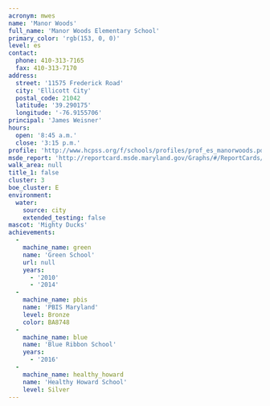 ```yaml
---
acronym: mwes
name: 'Manor Woods'
full_name: 'Manor Woods Elementary School'
primary_color: 'rgb(153, 0, 0)'
level: es
contact:
  phone: 410-313-7165
  fax: 410-313-7170
address:
  street: '11575 Frederick Road'
  city: 'Ellicott City'
  postal_code: 21042
  latitude: '39.290175'
  longitude: '-76.9155706'
principal: 'James Weisner'
hours:
  open: '8:45 a.m.'
  close: '3:15 p.m.'
profile: 'http://www.hcpss.org/f/schools/profiles/prof_es_manorwoods.pdf'
msde_report: 'http://reportcard.msde.maryland.gov/Graphs/#/ReportCards/ReportCardSchool/1//1/13/0305/'
walk_area: null
title_1: false
cluster: 3
boe_cluster: E
environment:
  water:
    source: city
    extended_testing: false
mascot: 'Mighty Ducks'
achievements:
  -
    machine_name: green
    name: 'Green School'
    url: null
    years:
      - '2010'
      - '2014'
  -
    machine_name: pbis
    name: 'PBIS Maryland'
    level: Bronze
    color: BA8748
  -
    machine_name: blue
    name: 'Blue Ribbon School'
    years:
      - '2016'
  -
    machine_name: healthy_howard
    name: 'Healthy Howard School'
    level: Silver
---
```

